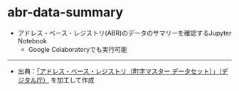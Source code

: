 # abr-data-summary

- アドレス・ベース・レジストリ(ABR)のデータのサマリーを確認するJupyter Notebook
  - Google Colaboratoryでも実行可能

---

- 出典：[「アドレス・ベース・レジストリ（町字マスター データセット）」（デジタル庁）](https://www.digital.go.jp/policies/base_registry_address/) を加工して作成

